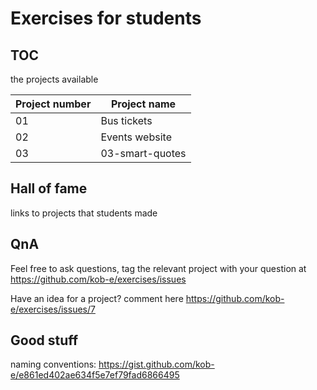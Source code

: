 # Exercises for students

## TOC
the projects available

| Project number | Project name    |
| -------------  | -------------   |
| 01             | Bus tickets     |
| 02             | Events website  |
| 03             | 03-smart-quotes |

## Hall of fame
links to projects that students made

## QnA
Feel free to ask questions, tag the relevant project with your question at https://github.com/kob-e/exercises/issues

Have an idea for a project? comment here https://github.com/kob-e/exercises/issues/7

## Good stuff
naming conventions: https://gist.github.com/kob-e/e861ed402ae634f5e7ef79fad6866495
